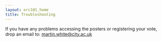 ```yaml
---
layout: orc101_home
title: Troubleshooting
---
```


If you have any problems accessing the posters or registering your vote, drop an email to: <a href="mailto:martin.white@city.ac.uk">martin.white@city.ac.uk</a>
